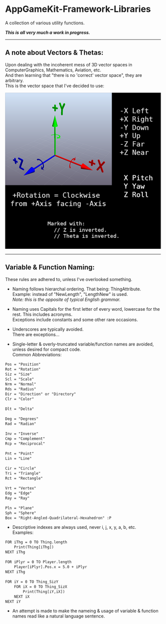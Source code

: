 # AppGameKit-Framework-Libraries
A collection of various utility functions.

***This is all very much a work in progress.***

---

## A note about Vectors & Thetas:
Upon dealing with the incoherent mess of 3D vector spaces in ComputerGraphics, Mathematics, Aviation, etc.<br/>
And then learning that "there is no 'correct' vector space", they are arbitrary.<br/>
This is the vector space that I've decided to use:

![Coordinate System](README_Coordinate_System.png)

---

## Variable & Function Naming:
These rules are adhered to, unless I've overlooked something.

* Naming follows hierarchal ordering. That being: ThingAttribute.<br/>
  Example: instead of "NewLength", "LengthNew" is used.<br/>
  *Note: this is the opposite of typical English grammar.*

* Naming uses Capitals for the first letter of every word, lowercase for the rest. This includes acronyms.<br/>
  Exceptions include constants and some other rare occasions.

* Underscores are typically avoided.<br/>
  There are exceptions...

* Single-letter & overly-truncated variable/function names are avoided, unless desired for compact code.<br/>
  Common Abbreviations:
```
Pos = "Position"
Rot = "Rotation"
Siz = "Size"
Scl = "Scale"
Nrm = "Normal"
Rds = "Radius"
Dir = "Direction" or "Directory"
Clr = "Color"

Dlt = "Delta"

Deg = "Degrees"
Rad = "Radian"

Inv = "Inverse"
Cmp = "Complement"
Rcp = "Reciprocal"

Pnt = "Point"
Lin = "Line"

Cir = "Circle"
Tri = "Triangle"
Rct = "Rectangle"

Vrt = "Vertex"
Edg = "Edge"
Ray = "Ray"

Pln = "Plane"
Sph = "Sphere"
Box = "Right-Angled-Quadrilateral-Hexahedron" :P
```

* Descriptive indexes are always used, never i, j, x, y, a, b, etc.<br/>
  Examples:
```
FOR iThg = 0 TO Thing.length
    Print(Thing[iThg])
NEXT iThg

FOR iPlyr = 0 TO Player.length
    Player[iPlyr].Pos.x = 5.0 + iPlyr
NEXT iThg

FOR iY = 0 TO Thing_SizY
    FOR iX = 0 TO Thing_SizX
        Print(Thing[iY,iX])
    NEXT iX
NEXT iY
```

* An attempt is made to make the nameing & usage of variable & function names read like a natural language sentence.

